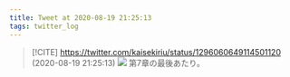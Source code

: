 ```yaml
---
title: Tweet at 2020-08-19 21:25:13
tags: twitter_log
---
```


> [!CITE] https://twitter.com/kaisekiriu/status/1296060649114501120 (2020-08-19 21:25:13)
> ![](https://twitter.com/kaisekiriu/status/1296060649114501120)
> 第7章の最後あたり。
